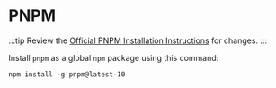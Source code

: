 # PNPM

:::tip
Review the [Official PNPM Installation Instructions](https://pnpm.io/installation#using-npm) for changes.
:::

Install `pnpm` as a global `npm` package using this command:

```terminal
npm install -g pnpm@latest-10
```
